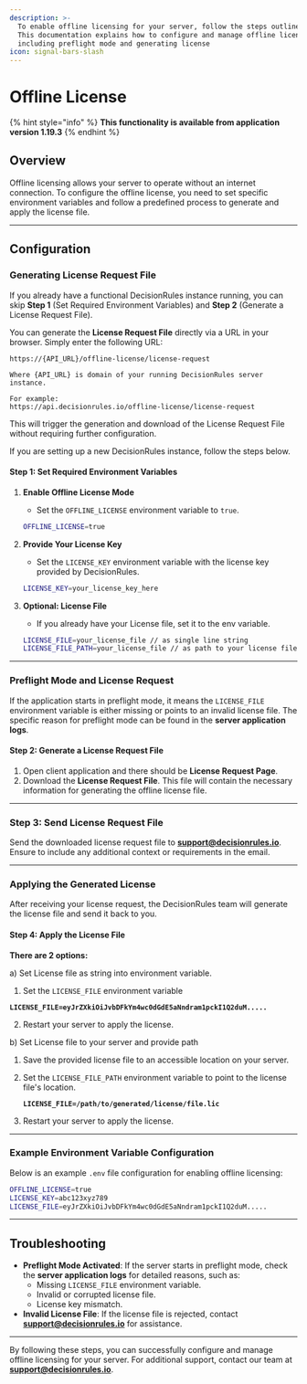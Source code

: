 ```yaml
---
description: >-
  To enable offline licensing for your server, follow the steps outlined below.
  This documentation explains how to configure and manage offline licenses,
  including preflight mode and generating license
icon: signal-bars-slash
---
```


# Offline License

{% hint style="info" %}
**This functionality is available from application version 1.19.3**
{% endhint %}

## Overview

Offline licensing allows your server to operate without an internet connection. To configure the offline license, you need to set specific environment variables and follow a predefined process to generate and apply the license file.

***

## Configuration

### Generating License Request File

If you already have a functional DecisionRules instance running, you can skip **Step 1** (Set Required Environment Variables) and **Step 2** (Generate a License Request File).&#x20;

You can generate the **License Request File** directly via a URL in your browser. Simply enter the following URL:

```
https://{API_URL}/offline-license/license-request

Where {API_URL} is domain of your running DecisionRules server instance.

For example:
https://api.decisionrules.io/offline-license/license-request
```

This will trigger the generation and download of the License Request File without requiring further configuration.

If you are setting up a new DecisionRules instance, follow the steps below.

#### Step 1: Set Required Environment Variables

1.  **Enable Offline License Mode**

    * Set the `OFFLINE_LICENSE` environment variable to `true`.

    ```bash
    OFFLINE_LICENSE=true
    ```
2.  **Provide Your License Key**

    * Set the `LICENSE_KEY` environment variable with the license key provided by DecisionRules.

    ```bash
    LICENSE_KEY=your_license_key_here
    ```
3.  **Optional: License File**

    * If you already have your License file, set it to the env variable.

    ```bash
    LICENSE_FILE=your_license_file // as single line string
    LICENSE_FILE_PATH=your_license_file // as path to your license file
    ```

***

### Preflight Mode and License Request

If the application starts in preflight mode, it means the `LICENSE_FILE` environment variable is either missing or points to an invalid license file. The specific reason for preflight mode can be found in the **server application logs**.

#### Step 2: Generate a License Request File

1. Open client application and there should be **License Request Page**.
2. Download the **License Request File**. This file will contain the necessary information for generating the offline license file.

***

### Step 3: Send License Request File

Send the downloaded license request file to [**support@decisionrules.io**](mailto:support@decisionrules.io). Ensure to include any additional context or requirements in the email.

***

### Applying the Generated License

After receiving your license request, the DecisionRules team will generate the license file and send it back to you.

#### Step 4: Apply the License File

**There are 2 options:**

a) Set License file as string into environment variable.

1. Set the `LICENSE_FILE` environment variable

<pre class="language-bash"><code class="lang-bash"><strong>LICENSE_FILE=eyJrZXkiOiJvbDFkYm4wc0dGdE5aNndram1pckI1Q2duM.....
</strong></code></pre>

2. Restart your server to apply the license.

b) Set License file to your server and provide path

1. Save the provided license file to an accessible location on your server.
2.  Set the `LICENSE_FILE_PATH` environment variable to point to the license file's location.

    <pre class="language-bash"><code class="lang-bash"><strong>LICENSE_FILE=/path/to/generated/license/file.lic
    </strong></code></pre>
3. Restart your server to apply the license.

***

### Example Environment Variable Configuration

Below is an example `.env` file configuration for enabling offline licensing:

```bash
OFFLINE_LICENSE=true
LICENSE_KEY=abc123xyz789
LICENSE_FILE=eyJrZXkiOiJvbDFkYm4wc0dGdE5aNndram1pckI1Q2duM.....
```

***

## Troubleshooting

* **Preflight Mode Activated**: If the server starts in preflight mode, check the **server application logs** for detailed reasons, such as:
  * Missing `LICENSE_FILE` environment variable.
  * Invalid or corrupted license file.
  * License key mismatch.
* **Invalid License File**: If the license file is rejected, contact [**support@decisionrules.io**](mailto:support@decisionrules.io) for assistance.

***

By following these steps, you can successfully configure and manage offline licensing for your server. For additional support, contact our team at [**support@decisionrules.io**](mailto:support@decisionrules.io).
